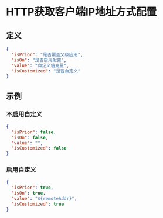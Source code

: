 # HTTP获取客户端IP地址方式配置
## 定义
~~~json
{
  "isPrior": "是否覆盖父级应用",
  "isOn": "是否启用配置",
  "value": "自定义值变量",
  "isCustomized": "是否自定义"
}
~~~

## 示例
### 不启用自定义
~~~json
{
  "isPrior": false,
  "isOn": false,
  "value": "",
  "isCustomized": false
}
~~~

### 启用自定义
~~~json
{
  "isPrior": true,
  "isOn": true,
  "value": "${remoteAddr}",
  "isCustomized": true
}
~~~